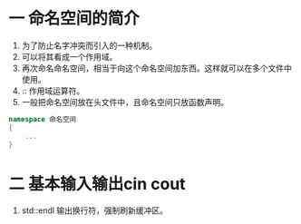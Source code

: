 # 一 命名空间的简介
1. 为了防止名字冲突而引入的一种机制。
2. 可以将其看成一个作用域。
3. 再次命名命名空间，相当于向这个命名空间加东西。这样就可以在多个文件中使用。
4. :: 作用域运算符。
5. 一般把命名空间放在头文件中，且命名空间只放函数声明。
```c++
namespace 命名空间
{
    ...
}
```
# 二 基本输入输出cin cout
1. std::endl 输出换行符，强制刷新缓冲区。